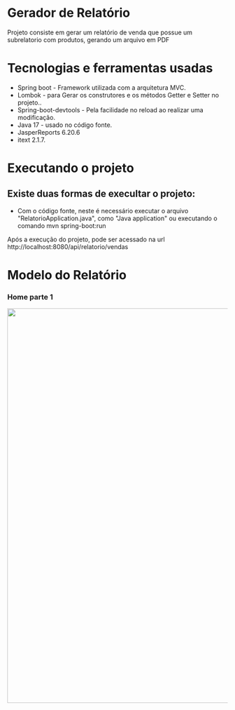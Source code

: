 # Gerador de Relatório 
Projeto consiste em gerar um relatório de venda que possue um subrelatorio com produtos, gerando um arquivo em PDF 


 # Tecnologias e ferramentas usadas
 * Spring boot - Framework utilizada com a arquitetura MVC.
 * Lombok - para Gerar os construtores e os métodos Getter e Setter no projeto..
 * Spring-boot-devtools - Pela facilidade no reload ao realizar uma modificação.
 * Java 17 - usado no código fonte.
 * JasperReports 6.20.6
 * itext 2.1.7.

# Executando o projeto

## Existe duas formas de execultar o projeto: 
* Com o código fonte, neste é necessário executar o arquivo "RelatorioApplication.java", como "Java application" ou executando o comando mvn spring-boot:run

 Após a execução do projeto, pode ser acessado na url http://localhost:8080/api/relatorio/vendas

# Modelo do Relatório 

### Home parte 1
<p float="left">
  <img src="static/image.png" width="900" />
</p>
